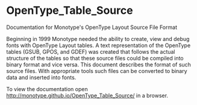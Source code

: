 # OpenType_Table_Source
Documentation for Monotype's OpenType Layout Source File Format

Beginning in 1999 Monotype needed the ability to create, view and debug fonts with OpenType Layout tables. A text representation of the OpenType tables (GSUB, GPOS, and GDEF) was created that follows the actual structure of the tables so that these source files could be compiled into binary format and vice versa. This document describes the format of such source files. With appropriate tools such files can be converted to binary data and inserted into fonts.

To view the documentation open http://monotype.github.io/OpenType_Table_Source/ in a browser.
